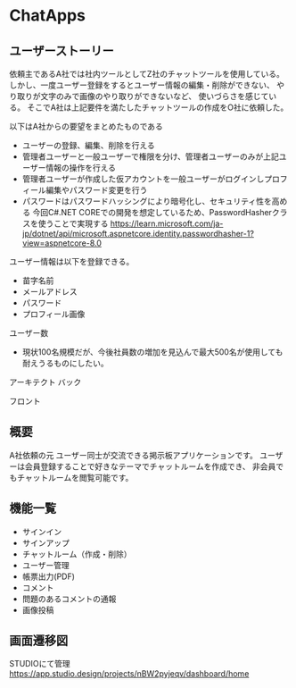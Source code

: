 # ChatApps

## ユーザーストーリー

依頼主であるA社では社内ツールとしてZ社のチャットツールを使用している。
しかし、一度ユーザー登録をするとユーザー情報の編集・削除ができない、
やり取りが文字のみで画像のやり取りができないなど、
使いづらさを感じている。
そこでA社は上記要件を満たしたチャットツールの作成をO社に依頼した。

以下はA社からの要望をまとめたものである

- ユーザーの登録、編集、削除を行える
- 管理者ユーザーと一般ユーザーで権限を分け、管理者ユーザーのみが上記ユーザー情報の操作を行える
- 管理者ユーザーが作成した仮アカウントを一般ユーザーがログインしプロフィール編集やパスワード変更を行う
- パスワードはパスワードハッシングにより暗号化し、セキュリティ性を高める
 今回C#.NET COREでの開発を想定しているため、PasswordHasherクラスを使うことで実現する
 <https://learn.microsoft.com/ja-jp/dotnet/api/microsoft.aspnetcore.identity.passwordhasher-1?view=aspnetcore-8.0>

ユーザー情報は以下を登録できる。

- 苗字名前
- メールアドレス
- パスワード
- プロフィール画像

ユーザー数

- 現状100名規模だが、今後社員数の増加を見込んで最大500名が使用しても耐えうるものにしたい。

アーキテクト
バック

フロント

## 概要

A社依頼の元
ユーザー同士が交流できる掲示板アプリケーションです。
ユーザーは会員登録することで好きなテーマでチャットルームを作成でき、
非会員でもチャットルームを閲覧可能です。

## 機能一覧

- サインイン
- サインアップ
- チャットルーム（作成・削除）
- ユーザー管理
- 帳票出力(PDF)
- コメント
- 問題のあるコメントの通報
- 画像投稿

## 画面遷移図

STUDIOにて管理
<https://app.studio.design/projects/nBW2pyjeqv/dashboard/home>
